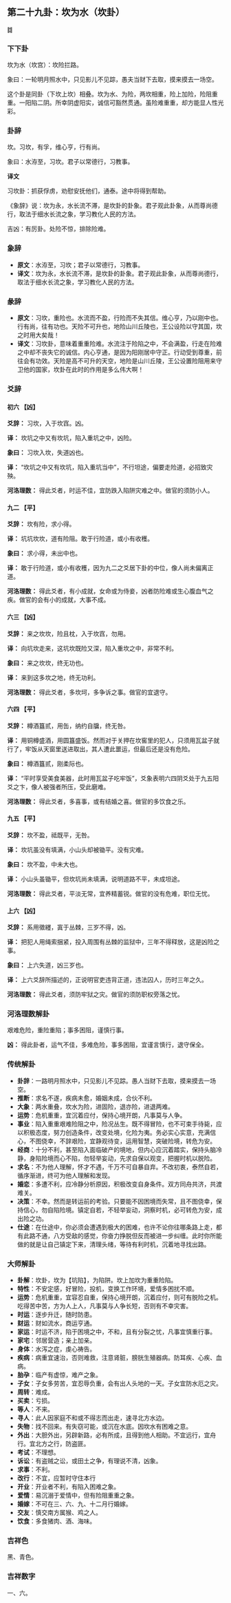 ## 第二十九卦：坎为水（坎卦）

<div class="hexagrams">䷜</div>


### 下下卦

坎为水（坎宫）：坎险拦路。

象曰：一轮明月照水中，只见影儿不见踪，愚夫当财下去取，摸来摸去一场空。

这个卦是同卦（下坎上坎）相叠。坎为水、为险，两坎相重，险上加险，险阻重重。一阳陷二阴。所幸阴虚阳实，诚信可豁然贯通。虽险难重重，却方能显人性光彩。

### 卦辞

坎。习坎，有孚，维心亨，行有尚。

象曰：水洊至，习坎。君子以常德行，习教事。

**译文**

习坎卦：抓获俘虏，劝慰安抚他们，通泰。途中将得到帮助。

《象辞》说：坎为永，水长流不滞，是坎卦的卦象。君子观此卦象，从而尊尚德行，取法于细水长流之象，学习教化人民的方法。

吉凶：有厉卦。处险不惊，排除险难。

### 象辞

- **原文**：水洊至，习坎；君子以常德行，习教事。
- **译文**：坎为永，水长流不滞，是坎卦的卦象。君子观此卦象，从而尊尚德行，取法于细水长流之象，学习教化人民的方法。

### 彖辞

- **原文**：习坎，重险也。水流而不盈，行险而不失其信。维心亨，乃以刚中也。行有尚，往有功也。天险不可升也，地险山川丘陵也，王公设险以守其国，坎之时用大矣哉！
- **译文**：习坎卦，意味着重重险难。水流注于险陷之中，不会满盈，行走在险难之中却不丧失它的诚信。内心亨通，是因为阳刚居中守正。行动受到尊重，前往会有功效。天险是高不可升的天空，地险是山川丘陵，王公设置险阻用来守卫他的国家，坎卦在此时的作用是多么伟大啊！

### 爻辞

#### 初六 【凶】

**爻辞：** 习坎，入于坎窞。凶。

**译：** 坎坑之中又有坎坑，陷入重坑之中，凶险。

**象曰：** 习坎入坎，失道凶也。

**译：** “坎坑之中又有坎坑，陷入重坑当中”，不行坦途，偏要走险道，必招致灾殃。

**河洛理数：** 得此爻者，时运不佳，宜防跌入陷阱灾难之中。做官的须防小人。

#### 九二 【平】

**爻辞：** 坎有险，求小得。

**译：** 坑坑坎坎，道有险阻。敢于行险道，或小有收穫。

**象曰：** 求小得，未出中也。

**译：** 敢于行险道，或小有收穫，因为九二之爻居下卦的中位，像人尚未偏离正道。

**河洛理数：** 得此爻者，有小成就，女命或为侍妾，凶者防险难或生心腹血气之疾。做官的会有小的成就，大事不成。

#### 六三 【凶】

**爻辞：** 来之坎坎，险且枕，入于坎窞，勿用。

**译：** 向坑坎走来，这坑坎既险又深，陷入重坎之中，非常不利。

**象曰：** 来之坎坎，终无功也。

**译：** 来到这多坎之地，终无功利。

**河洛理数：** 得此爻者，多坎坷，多争诉之事。做官的宜退守。

#### 六四 【平】

**爻辞：** 樽酒簋贰，用缶，纳约自牖，终无咎。

**译：** 用铜樽盛酒，用圆簋盛饭。然而对于关押在坎窖里的犯人，只须用瓦盆子就行了，牢饭从天窗里送进取出，其人遭此噩运，但最后还是没有危险。

**象曰：** 樽酒簋贰，刚柔际也。

**译：** “平时享受美食美器，此时用瓦盆子吃牢饭”，爻象表明六四阴爻处于九五阳爻之卞，像人被强者所压，受此磨难。

**河洛理数：** 得此爻者，多喜事，或有结婚之喜。做官的多饮食之乐。

#### 九五 【平】

**爻辞：** 坎不盈，祗既平，无咎。

**译：** 坎坑虽没有填满，小山头却被锄平。没有灾难。

**象曰：** 坎不盈，中未大也。

**译：** 小山头虽锄平，但坎坑尚未填满，说明道路不平，未成坦途。

**河洛理数：** 得此爻者，平淡无常，宜养精蓄锐。做官的没有危难，职位无忧。

#### 上六 【凶】

**爻辞：** 系用徵纆，寘于丛棘，三岁不得，凶。

**译：** 把犯人用绳索捆紧，投入周围有丛棘的监狱中，三年不得释放，这是凶险之事。

**象曰：** 上六失道，凶三岁也。

**译：** 上六爻辞所描述的，正说明官吏违背正道，违法囚人，历时三年之久。

**河洛理数：** 得此爻者，须防牢狱之灾。做官的须防职权旁落之忧。

### 河洛理数解卦

艰难危险，重险重陷；事多困阻，谨慎行事。

**凶：** 得此卦者，运气不佳，多难危险，事多困阻，宜谨言慎行，退守保全。

### 传统解卦

- **卦辞**：一路明月照水中，只见影儿不见踪。愚人当财下去取，摸来摸去一场空。 
- **推断**：求名不遂，疾病未愈，婚姻未成，合伙不利。 
- **大象**：两水重叠，坎水为险，进固险，退亦险，进退两难。
- **运势**：危机重重，宜沉着应付，保持心境开朗，凡事莫与人争。
- **事业**：陷入重重艰难险阻之中，险况丛生。既不得冒险，也不可束手待毙，应以积极态度，努力创造条件，改变处境，化险为夷。务必实心实意，充满信心，不图侥幸，不辞艰险，宜静观待变，运用智慧，突破险境，转危为安。
- **经商**：十分不利，甚至陷入面临破产的境地，但内心应沉着踏实，保持头脑冷静，身陷险境而心不陷，勿轻举妄动，先求自保以观变，把握时机以脱险。
- **求名**：不为他人理解，怀才不遇，千万不可自暴自弃。不改初衷，泰然自若，循序渐进，终可为他人理解和发现。
- **婚恋**：多遭不利，应冷静分析原因，积极改变自身条件。双方同舟共济，共渡难关。
- **决策**：不幸。然而是转运前的考验。只要能不因困境而失常，且不图侥幸，保持信心，勿自陷险境。镇定自若，不轻举妄动，洞察时机，必可转危为安，成出险之功。
- **仕途**：在仕途中，你必须会遭遇到极大的困难，也许不论你往哪条路上走，都有此路不通，八方受敌的感觉，你奋力挣脱但反而被进一步纠缠。此时你所能做的就是让自己镇定下来，清理头绪，等待有利时机，沉着地寻找出路。

### 大师解卦

- **卦解**：坎卦，坎为【坑陷】，为陷阱。坎上加坎为重重险陷。
- **特性**：不安定感，好冒险，投机，变换工作环境，爱情多困扰不顺。
- **运势**：危机重重，宜容忍自重，保持心境开朗，沉着应付，则可有脱险之机。吃得苦中苦，方为人上人，凡事莫与人争长短，否则有不幸灾害。
- **时运**：逐步升迁，随时防患。
- **财运**：财如流水，商运亨通。
- **家运**：时运不济，陷于困境之中，不和，且有分裂之忧，凡事宜慎重行事。
- **家宅**：邻居营造；亲上加亲。
- **身体**：水泻之症，虔心祷告。
- **疾病**：病重宜速治，否则难救，注意肾脏，膀胱生殖器病。防耳疾、心疾、血病。
- **胎孕**：临产有虚惊，难产之象。
- **子女**：子女多劳苦，宜忍辱负重，会有出人头地的一天。子女宜防水厄之灾。
- **周转**：难成。
- **买卖**：亏损。
- **等人**：不来。
- **寻人**：此人因家庭不和或不得志而出走，速寻北方水边。
- **失物**：找不回来。有失窃可能，或沉在水底。因坎水有困难之意。
- **外出**：大胆外出，另辟新路，必有所成，且得到他人相助。不宜远行，宜舟行。宜北方之行，防盗匪。
- **考试**：不理想。
- **诉讼**：有盗贼之讼，或田土之争，有理说不清，凶象。
- **求事**：不利。
- **改行**：不宜，应暂时守住本行
- **开业**：开业者不利，有陷入困难之象。
- **爱情**：易沉溺于爱情中，但有险阻重重之象。 
- **婚嫁**：不可在三、六、九、十二月行婚嫁。
- **交友**：慎交南方属猴、鸡之人。
- **饮食**：多食猪肉、酒、海味。

### 吉祥色

黑、青色。

### 吉祥数字

一、六。

